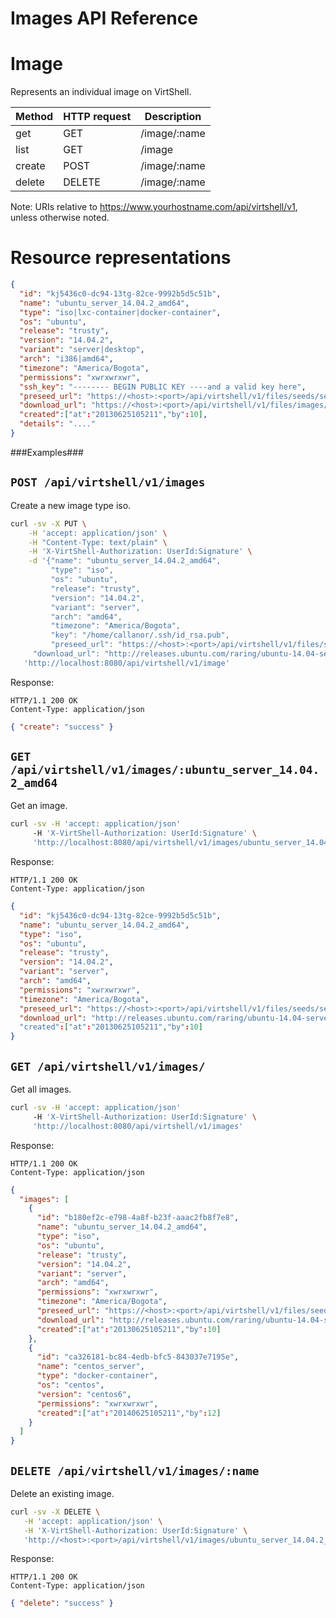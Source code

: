 Images API Reference
====================

Image
=====
Represents an individual image on VirtShell.

| Method | HTTP request | Description |
| --- | --- | ---- |
| get | GET | /image/:name | Gets one image by name. |
| list | GET | /image | Retrieves the list of images. |
| create | POST | /image/:name | Inserts a new image. | 
| delete | DELETE | /image/:name | Deletes an existing image. |

Note:
URIs relative to https://www.yourhostname.com/api/virtshell/v1, unless otherwise noted.

Resource representations
========================
```json
{
  "id": "kj5436c0-dc94-13tg-82ce-9992b5d5c51b",
  "name": "ubuntu_server_14.04.2_amd64",
  "type": "iso|lxc-container|docker-container",
  "os": "ubuntu", 
  "release": "trusty",
  "version": "14.04.2", 
  "variant": "server|desktop", 
  "arch": "i386|amd64", 
  "timezone": "America/Bogota",
  "permissions": "xwrxwrxwr",
  "ssh_key": "-------- BEGIN PUBLIC KEY ----and a valid key here",
  "preseed_url": "https://<host>:<port>/api/virtshell/v1/files/seeds/seed_ubuntu14-04.txt",
  "download_url": "https://<host>:<port>/api/virtshell/v1/files/images/3514296#file-lxc-ubuntu",
  "created":["at":"20130625105211","by":10],
  "details": "...."
}
```

###Examples###

`POST /api/virtshell/v1/images`
--------------------------------------------

Create a new image type iso.

```sh
curl -sv -X PUT \
	-H 'accept: application/json' \
	-H "Content-Type: text/plain" \
	-H 'X-VirtShell-Authorization: UserId:Signature' \
	-d '{"name": "ubuntu_server_14.04.2_amd64",
		 "type": "iso",
		 "os": "ubuntu", 
		 "release": "trusty",
		 "version": "14.04.2", 
		 "variant": "server", 
		 "arch": "amd64", 
		 "timezone": "America/Bogota", 
		 "key": "/home/callanor/.ssh/id_rsa.pub",
		 "preseed_url": "https://<host>:<port>/api/virtshell/v1/files/seeds/seed_ubuntu14-04.txt",
     "download_url": "http://releases.ubuntu.com/raring/ubuntu-14.04-server-amd64.iso"}' \
   'http://localhost:8080/api/virtshell/v1/image'
```

Response:
```
HTTP/1.1 200 OK
Content-Type: application/json
```
```json
{ "create": "success" }
```

`GET /api/virtshell/v1/images/:ubuntu_server_14.04.2_amd64`
----------------------------------------------

Get an image.

```sh
curl -sv -H 'accept: application/json' 
     -H 'X-VirtShell-Authorization: UserId:Signature' \ 
     'http://localhost:8080/api/virtshell/v1/images/ubuntu_server_14.04.2_amd64'
```

Response:
```
HTTP/1.1 200 OK
Content-Type: application/json
```
```json
{
  "id": "kj5436c0-dc94-13tg-82ce-9992b5d5c51b",
  "name": "ubuntu_server_14.04.2_amd64",
  "type": "iso",
  "os": "ubuntu", 
  "release": "trusty",
  "version": "14.04.2", 
  "variant": "server", 
  "arch": "amd64",
  "permissions": "xwrxwrxwr",
  "timezone": "America/Bogota", 
  "preseed_url": "https://<host>:<port>/api/virtshell/v1/files/seeds/seed_ubuntu_14_04.txt",
  "download_url": "http://releases.ubuntu.com/raring/ubuntu-14.04-server-amd64.iso"
  "created":["at":"20130625105211","by":10]
}
```

`GET /api/virtshell/v1/images/`
----------------------------------------------

Get all images.

```sh
curl -sv -H 'accept: application/json' 
     -H 'X-VirtShell-Authorization: UserId:Signature' \ 
     'http://localhost:8080/api/virtshell/v1/images'
```

Response:
```
HTTP/1.1 200 OK
Content-Type: application/json
```
```json
{
  "images": [
    {
      "id": "b180ef2c-e798-4a8f-b23f-aaac2fb8f7e8",
      "name": "ubuntu_server_14.04.2_amd64",
      "type": "iso",
      "os": "ubuntu", 
      "release": "trusty",
      "version": "14.04.2", 
      "variant": "server", 
      "arch": "amd64",
      "permissions": "xwrxwrxwr", 
      "timezone": "America/Bogota", 
      "preseed_url": "https://<host>:<port>/api/virtshell/v1/files/seeds/seed_ubuntu_14_04.txt",
      "download_url": "http://releases.ubuntu.com/raring/ubuntu-14.04-server-amd64.iso",
      "created":["at":"20130625105211","by":10]
    },
    {
      "id": "ca326181-bc84-4edb-bfc5-843037e7195e",
      "name": "centos_server",
      "type": "docker-container",
      "os": "centos", 
      "version": "centos6", 
      "permissions": "xwrxwrxwr",
      "created":["at":"20140625105211","by":12]
    }
  ]
}
```

`DELETE /api/virtshell/v1/images/:name`
----------------------------------------------

Delete an existing image.

```sh
curl -sv -X DELETE \
   -H 'accept: application/json' \
   -H 'X-VirtShell-Authorization: UserId:Signature' \
   'http://<host>:<port>/api/virtshell/v1/images/ubuntu_server_14.04.2_amd64'
```

Response:
```
HTTP/1.1 200 OK
Content-Type: application/json
```
```json
{ "delete": "success" }
```